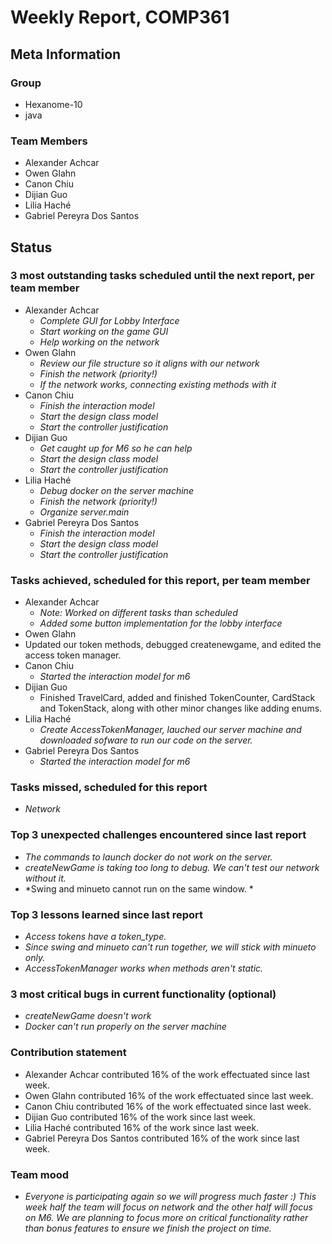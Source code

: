 # Weekly Report, COMP361

## Meta Information

### Group

 * Hexanome-10
 * java

### Team Members

 * Alexander Achcar
 * Owen Glahn
 * Canon Chiu
 * Dijian Guo
 * Lilia Haché
 * Gabriel Pereyra Dos Santos

## Status

### 3 most outstanding tasks scheduled until the next report, per team member

 * Alexander Achcar
   * *Complete GUI for Lobby Interface*
   * *Start working on the game GUI*
   * *Help working on the network*
 * Owen Glahn
   * *Review our file structure so it aligns with our network* 
   * *Finish the network (priority!)*
   * *If the network works, connecting existing methods with it*
 * Canon Chiu
   * *Finish the interaction model*
   * *Start the design class model*
   * *Start the controller justification*
 * Dijian Guo
   * *Get caught up for M6 so he can help*
   * *Start the design class model*
   * *Start the controller justification*
 * Lilia Haché
   * *Debug docker on the server machine*
   * *Finish the network (priority!)*
   * *Organize server.main*
 * Gabriel Pereyra Dos Santos
   * *Finish the interaction model*
   * *Start the design class model*
   * *Start the controller justification*
   
### Tasks achieved, scheduled for this report, per team member

 * Alexander Achcar
   * *Note: Worked on different tasks than scheduled*
   * *Added some button implementation for the lobby interface*
 * Owen Glahn
  * Updated our token methods, debugged createnewgame, and edited the access token manager.
 * Canon Chiu
   * *Started the interaction model for m6*
 * Dijian Guo
   * Finished TravelCard, added and finished TokenCounter, CardStack and TokenStack, along with other minor changes like adding enums.
 * Lilia Haché
   * *Create AccessTokenManager, lauched our server machine and downloaded sofware to run our code on the server.*
 * Gabriel Pereyra Dos Santos
   * *Started the interaction model for m6*


### Tasks missed, scheduled for this report

 * *Network*

### Top 3 unexpected challenges encountered since last report

 * *The commands to launch docker do not work on the server.*
 * *createNewGame is taking too long to debug. We can't test our network without it.*
 * *Swing and minueto cannot run on the same window. *

### Top 3 lessons learned since last report

 * *Access tokens have a token_type.*
 * *Since swing and minueto can't run together, we will stick with minueto only.*
 * *AccessTokenManager works when methods aren't static.*

### 3 most critical bugs in current functionality (optional)

 * *createNewGame doesn't work*
 * *Docker can't run properly on the server machine*

### Contribution statement

 * Alexander Achcar contributed 16% of the work effectuated since last week.
 * Owen Glahn contributed 16% of the work effectuated since last week.
 * Canon Chiu contributed 16% of the work effectuated since last week.
 * Dijian Guo contributed 16% of the work since last week.
 * Lilia Haché contributed 16% of the work since last week.
 * Gabriel Pereyra Dos Santos contributed 16% of the work since last week.

### Team mood

* *Everyone is participating again so we will progress much faster :) This week half the team will focus on network and the other half will focus on M6. We are planning to focus more on critical functionality rather than bonus features to ensure we finish the project on time.*
